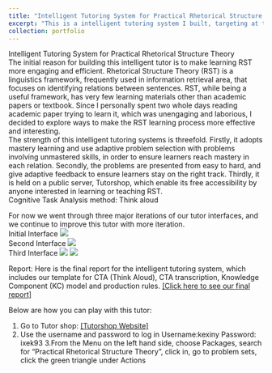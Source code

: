 ```yaml
---
title: "Intelligent Tutoring System for Practical Rhetorical Structure Theory" 
excerpt: "This is a intelligent tutoring system I built, targeting at teaching Rhetorical Structural Theory, a linguistics framework frequently used in information retrieval area.<br/>"  
collection: portfolio  
---
```

Intelligent Tutoring System for Practical Rhetorical Structure Theory  
The initial reason for building this intelligent tutor is to make learning RST more engaging and efficient. Rhetorical Structure Theory (RST) is a linguistics framework, frequently used in information retrieval area, that focuses on identifying relations between sentences. RST, while being a useful framework, has very few learning materials other than academic papers or textbook. Since I personally spent two whole days reading academic paper trying to learn it, which was unengaging and laborious, I decided to explore ways to make the RST learning process more effective and interesting.   
The strength of this intelligent tutoring systems is threefold. Firstly, it adopts mastery learning and use adaptive problem selection with problems involving unmastered skills, in order to ensure learners reach mastery in each relation. Secondly, the problems are presented from easy to hard, and give adaptive feedback to ensure learners stay on the right track. Thirdly, it is held on a public server, Tutorshop, which enable its free accessibility by anyone interested in learning or teaching RST.  
Cognitive Task Analysis method: Think aloud  

For now we went through three major iterations of our tutor interfaces, and we continue to improve this tutor with more iteration.  
 Initial Interface <img src='/images/RST_tutor/RST_tutor1'>  
 Second Interface <img src='/images/RST_tutor/RST_tutor2'>   
  Third Interface <img src='/images/RST_tutor/RST_tutor3-1'>
  <img src='/images/RST_tutor/RST_tutor3-2'>  
    
  Report: Here is the final report for the intelligent tutoring system, which includes our template for CTA (Think Aloud), CTA transcription, Knowledge Component (KC) model and production rules.
  [[Click here to see our final report]](http://kexin-yang.github.io/files/RSTFinal_Report.pdf)
  
Below are how you can play with this tutor:
1. Go to Tutor shop:
[[Tutorshop Website]](https://school.tutorshop.web.cmu.edu) 
2. Use the username and password to log in
Username:kexiny
Password: ixek93
3.From the Menu on the left hand side, choose Packages, search for “Practical Rhetorical Structure Theory”, click in, go to problem sets, click the green triangle under Actions

  
  
  




